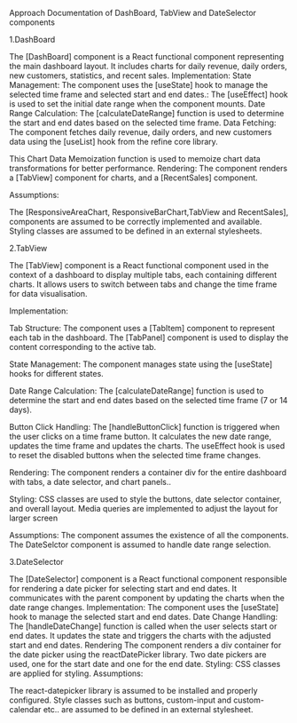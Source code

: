 Approach Documentation of DashBoard, TabView and DateSelector components

1.DashBoard

The [DashBoard] component is a React functional component representing the main dashboard layout. It includes charts for daily revenue, daily orders, new customers, statistics, and recent sales.
Implementation:
State Management:
The component uses the [useState] hook to manage the selected time frame and selected start and end dates.:
The [useEffect] hook is used to set the initial date range when the component mounts.
Date Range Calculation:
The [calculateDateRange] function is used to determine the start and end dates based on the selected time frame.
Data Fetching:
The component fetches daily revenue, daily orders, and new customers data using the [useList] hook from the refine core library.


This Chart Data Memoization function is used to memoize chart data transformations for better performance.
Rendering:
The component renders a [TabView] component for charts, and a [RecentSales] component.

Assumptions:


The [ResponsiveAreaChart, ResponsiveBarChart,TabView and RecentSales], components are assumed to be correctly implemented and available.
Styling classes are assumed to be defined in an external stylesheets.


2.TabView

The [TabView] component is a React functional component used in the context of a dashboard to display multiple tabs, each containing different charts. It allows users to switch between tabs and change the time frame for data visualisation.
   
Implementation:

Tab Structure:
The component uses a [TabItem] component to represent each tab in the dashboard.
The [TabPanel] component is used to display the content corresponding to the active tab.

State Management:
The component manages state using the [useState] hooks for different states.

Date Range Calculation:
The [calculateDateRange] function is used to determine the start and end dates based on the selected time frame (7 or 14 days).

Button Click Handling:
The [handleButtonClick] function is triggered when the user clicks on a time frame button. It calculates the new date range, updates the time frame and updates the charts.
The useEffect hook is used to reset the disabled buttons when the selected time frame changes.

Rendering:
The component renders a container div for the entire dashboard with tabs, a date selector, and chart panels..

Styling:
CSS classes are used to style the buttons, date selector container, and overall layout.
Media queries are implemented to adjust the layout for larger screen

Assumptions:
The component assumes the existence of all the components.
The DateSelctor component is assumed to handle date range selection.


3.DateSelector

The [DateSelector] component is a React functional component responsible for rendering a date picker for selecting start and end dates. It communicates with the parent component by updating the charts when the date range changes.
Implementation:
The component uses the [useState] hook to manage the selected start and end dates.
Date Change Handling:
The [handleDateChange] function is called when the user selects start or end dates. It updates the state and triggers the charts with the adjusted start and end dates.
Rendering
The component renders a div container for the date picker using the reactDatePicker library.
Two date pickers are used, one for the start date and one for the end date.
Styling:
CSS classes are applied for styling.
Assumptions:

The react-datepicker library is assumed to be installed and properly configured.
Style classes such as buttons, custom-input and custom-calendar etc..  are assumed to be defined in an external stylesheet.

